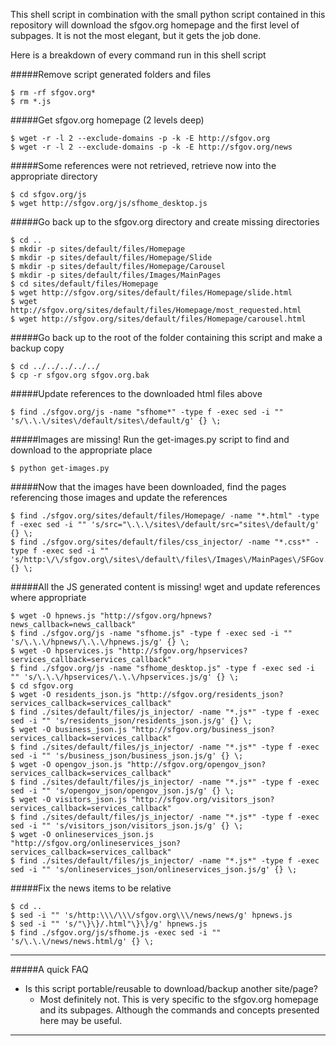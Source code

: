 This shell script in combination with the small python script contained in this repository will download the sfgov.org homepage and the first level of subpages.  It is not the most elegant, but it gets the job done.

Here is a breakdown of every command run in this shell script

#####Remove script generated folders and files
```
$ rm -rf sfgov.org*
$ rm *.js
```

#####Get sfgov.org homepage (2 levels deep)
```
$ wget -r -l 2 --exclude-domains -p -k -E http://sfgov.org
$ wget -r -l 2 --exclude-domains -p -k -E http://sfgov.org/news
```

#####Some references were not retrieved, retrieve now into the appropriate directory
```
$ cd sfgov.org/js
$ wget http://sfgov.org/js/sfhome_desktop.js
```

#####Go back up to the sfgov.org directory and create missing directories
```
$ cd ..
$ mkdir -p sites/default/files/Homepage
$ mkdir -p sites/default/files/Homepage/Slide
$ mkdir -p sites/default/files/Homepage/Carousel
$ mkdir -p sites/default/files/Images/MainPages
$ cd sites/default/files/Homepage
$ wget http://sfgov.org/sites/default/files/Homepage/slide.html
$ wget http://sfgov.org/sites/default/files/Homepage/most_requested.html
$ wget http://sfgov.org/sites/default/files/Homepage/carousel.html
```

#####Go back up to the root of the folder containing this script and make a backup copy
```
$ cd ../../../../../
$ cp -r sfgov.org sfgov.org.bak
```

#####Update references to the downloaded html files above
```
$ find ./sfgov.org/js -name "sfhome*" -type f -exec sed -i "" 's/\.\.\/sites\/default/sites\/default/g' {} \;
```

#####Images are missing! Run the get-images.py script to find and download to the appropriate place
```
$ python get-images.py
```

#####Now that the images have been downloaded, find the pages referencing those images and update the references
```
$ find ./sfgov.org/sites/default/files/Homepage/ -name "*.html" -type f -exec sed -i "" 's/src="\.\.\/sites\/default/src="sites\/default/g' {} \;
$ find ./sfgov.org/sites/default/files/css_injector/ -name "*.css*" -type f -exec sed -i "" 's/http:\/\/sfgov.org\/sites\/default\/files\/Images\/MainPages\/SFGov.*Pages/\.\.\/Images\/MainPages/g' {} \;
```

#####All the JS generated content is missing! wget and update references where appropriate
```
$ wget -O hpnews.js "http://sfgov.org/hpnews?news_callback=news_callback"
$ find ./sfgov.org/js -name "sfhome.js" -type f -exec sed -i "" 's/\.\.\/hpnews/\.\.\/hpnews.js/g' {} \;
$ wget -O hpservices.js "http://sfgov.org/hpservices?services_callback=services_callback"
$ find ./sfgov.org/js -name "sfhome_desktop.js" -type f -exec sed -i "" 's/\.\.\/hpservices/\.\.\/hpservices.js/g' {} \;
$ cd sfgov.org
$ wget -O residents_json.js "http://sfgov.org/residents_json?services_callback=services_callback"
$ find ./sites/default/files/js_injector/ -name "*.js*" -type f -exec sed -i "" 's/residents_json/residents_json.js/g' {} \;
$ wget -O business_json.js "http://sfgov.org/business_json?services_callback=services_callback"
$ find ./sites/default/files/js_injector/ -name "*.js*" -type f -exec sed -i "" 's/business_json/business_json.js/g' {} \;
$ wget -O opengov_json.js "http://sfgov.org/opengov_json?services_callback=services_callback"
$ find ./sites/default/files/js_injector/ -name "*.js*" -type f -exec sed -i "" 's/opengov_json/opengov_json.js/g' {} \;
$ wget -O visitors_json.js "http://sfgov.org/visitors_json?services_callback=services_callback"
$ find ./sites/default/files/js_injector/ -name "*.js*" -type f -exec sed -i "" 's/visitors_json/visitors_json.js/g' {} \;
$ wget -O onlineservices_json.js "http://sfgov.org/onlineservices_json?services_callback=services_callback"
$ find ./sites/default/files/js_injector/ -name "*.js*" -type f -exec sed -i "" 's/onlineservices_json/onlineservices_json.js/g' {} \;
```

#####Fix the news items to be relative
```
$ cd ..
$ sed -i "" 's/http:\\\/\\\/sfgov.org\\\/news/news/g' hpnews.js
$ sed -i "" 's/"\}\}/.html"\}\}/g' hpnews.js
$ find ./sfgov.org/js/sfhome.js -exec sed -i "" 's/\.\.\/news/news.html/g' {} \;
```

---
#####A quick FAQ
* Is this script portable/reusable to download/backup another site/page?
  * Most definitely not.  This is very specific to the sfgov.org homepage and its subpages.  Although the commands and concepts presented here may be useful.

---
